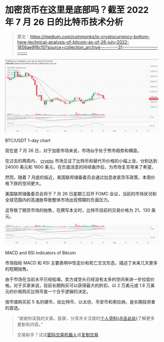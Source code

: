 # 加密货币在这里是底部吗？截至 2022 年 7 月 26 日的比特币技术分析

> 原文：<https://medium.com/coinmonks/is-cryptocurrency-bottom-here-technical-analysis-of-bitcoin-as-of-26-july-2022-1856ae9f8c10?source=collection_archive---------31----------------------->

![](img/bfa6c0963671c6ad2d14255da798bb49.png)

BTC/USDT 1-day chart

现在是 7 月 26 日，对于加密市场来说，市场似乎处于熊市趋势和横盘。

在过去的两周内， [crypto](/coinmonks/simple-way-to-understand-cryptocurrency-by-day-to-day-examples-9f3bb62f7c9c) 市场见证了比特币和替代币价格的小幅上涨，分别达到 24000 美元和 1600 美元，在负面消息的持续轰炸后，为市场复苏带来了希望。

然而，随着 7 月底的临近，美国联邦储备委员会通过加息收紧货币政策，本周价格下跌的空间更大。

美国联邦储备委员会将于 7 月 26 日星期三召开 FOMC 会议，当前的市场状况和全球范围内的高通胀导致整体市场出现预期的负面压力。

这导致了期货市场的抛售，在撰写本文时，比特币目前的交易价格为 21，130 美元。

![](img/5de949f0bb2a819bb45e199bac0a2e63.png)

MACD and RSI indicators of Bitcoin

市场指标 MACD 和 RSI 主要表明中性定价和死亡交叉形态，描述了未来几天更多的短期抛售。

由于市场在当前水平已经枯竭，卖方或空头已经没有太多的空间来进一步拉低价格。对于买家来说，目前长期购买可以获得最大的折扣，以 2 万美元或 1.8 万美元的价格购买比特币是一个合乎逻辑的决定。

按市值购买前 5 名的硬币，如比特币、以太坊、币安币和索拉纳，是长期投资者的首选。

> “谢谢你读我的文章。鼓掌，分享并关注我的[个人资料(点击此处)](/@barateprajwal25)了解更多更新和内容。”
> 
> 交易新手？试试[密码交易机器人](/coinmonks/crypto-trading-bot-c2ffce8acb2a)或[复制交易](/coinmonks/top-10-crypto-copy-trading-platforms-for-beginners-d0c37c7d698c)